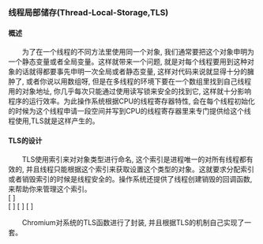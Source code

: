 ### 线程局部储存(Thread-Local-Storage,TLS)  
#### 概述
&emsp;&emsp;为了在一个线程的不同方法里使用同一个对象, 我们通常要把这个对象申明为一个静态变量或者全局变量。这样就带来一个问题, 就是对每个线程要用到这种对象的话就得都要事先申明一次全局或者静态变量, 这样对代码来说就显得十分的臃肿了, 或者你说以用数组呀, 但是在多线程的环境下要在一个数组里找到自己线程用的对象地址, 你几乎每次只能通过使用读写锁来安全的找到它, 这样就十分影响程序的运行效率。为此操作系统根据CPU的线程寄存器特性, 会在每个线程初始化的时候为这个线程申请一段空间并写到CPU的线程寄存器里来专门提供给这个线程使用,TLS就是这样产生的。  
#### TLS的设计
&emsp;&emsp;TLS使用索引来对对象类型进行命名, 这个索引是进程唯一的对所有线程都有效的, 并且线程只能根据这个索引来获取设置这个类型的对象。这就要求分配索引或者销毁索引的时候是线程安全的。操作系统还提供了线程创建销毁的回调函数, 来帮助你来管理这个索引。  
[ ]  
[ ]
[ ]
[ ]

&emsp;&emsp;Chromium对系统的TLS函数进行了封装, 并且根据TLS的机制自己实现了一套。
